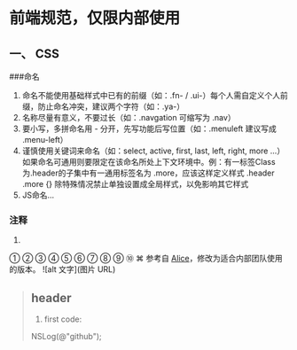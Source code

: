 # 前端规范，仅限内部使用
## 一、 CSS
###命名
1. 命名不能使用基础样式中已有的前缀（如：.fn- / .ui-）每个人需自定义个人前缀，防止命名冲突，建议两个字符（如：.ya-）
2. 名称尽量有意义，不要过长（如：.navgation 可缩写为 .nav）
3. 要小写，多拼命名用 - 分开，先写功能后写位置（如：.menuleft 建议写成 .menu-left）
4. 谨慎使用关键词来命名（如：select, active, first, last, left, right, more ...）如果命名可通用则要限定在该命名所处上下文环境中。例：有一标签Class为.header的子集中有一通用标签名为 .more，应该这样定义样式 .header .more {} 除特殊情况禁止单独设置成全局样式，以免影响其它样式
5. JS命名...
### 注释
1. 
① ② ③ ④ ⑤ ⑥ ⑦ ⑧ ⑨ ⑩
⌘
参考自 [Alice](http://aliceui.com/css-spec/)，修改为适合内部团队使用的版本。
![alt 文字](图片 URL)
> ## header
>
> 1. first
> code:
>
> NSLog(@"github");
